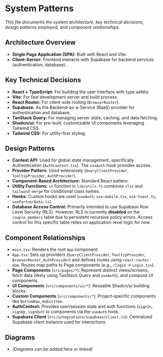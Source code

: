 # System Patterns

*This file documents the system architecture, key technical decisions, design patterns employed, and component relationships.*

## Architecture Overview

- **Single Page Application (SPA):** Built with React and Vite.
- **Client-Server:** Frontend interacts with Supabase for backend services (authentication, database).

## Key Technical Decisions

- **React + TypeScript:** For building the user interface with type safety.
- **Vite:** For fast development server and build process.
- **React Router:** For client-side routing (`BrowserRouter`).
- **Supabase:** As the Backend-as-a-Service (BaaS) provider for authentication and database.
- **TanStack Query:** For managing server state, caching, and data fetching.
- **Shadcn/ui:** For pre-built, customizable UI components leveraging Tailwind CSS.
- **Tailwind CSS:** For utility-first styling.

## Design Patterns

- **Context API:** Used for global state management, specifically Authentication (`AuthContext.tsx`). The `useAuth` hook provides access.
- **Provider Pattern:** Used extensively (`QueryClientProvider`, `TooltipProvider`, `AuthProvider`).
- **Component-Based Architecture:** Standard React pattern.
- **Utility Functions:** `cn` function in `lib/utils.ts` combines `clsx` and `tailwind-merge` for conditional class names.
- **Hooks:** Custom hooks are used (`useAuth`, `use-mobile.tsx`, `use-toast.ts`, `usePartnerData.ts`).
- **Database Access Control:** Primarily intended to use Supabase Row Level Security (RLS). However, RLS is currently **disabled** on the `couple_members` table due to persistent recursive policy errors. Access control for this specific table relies on application-level logic for now.

## Component Relationships

- `main.tsx`: Renders the root `App` component.
- `App.tsx`: Sets up providers (`QueryClientProvider`, `TooltipProvider`, `BrowserRouter`, `AuthProvider`) and defines routes using `react-router-dom`. Routes map paths to Page components (e.g., `/login` -> `Login.tsx`).
- **Page Components** (`src/pages/*`): Represent distinct views/screens, fetch data (likely using TanStack Query and `useAuth`), and compose UI components.
- **UI Components** (`src/components/ui/*`): Reusable Shadcn/ui building blocks.
- **Custom Components** (`src/components/*`): Project-specific components like `BottomNav`, `HabitItem`.
- **AuthContext:** Provides user/session state and auth functions (`signIn`, `signUp`, `signOut`) to components via the `useAuth` hook.
- **Supabase Client** (`src/integrations/supabase/client.ts`): Centralized Supabase client instance used for interactions.

## Diagrams

- *(Diagrams can be added here or linked)* 